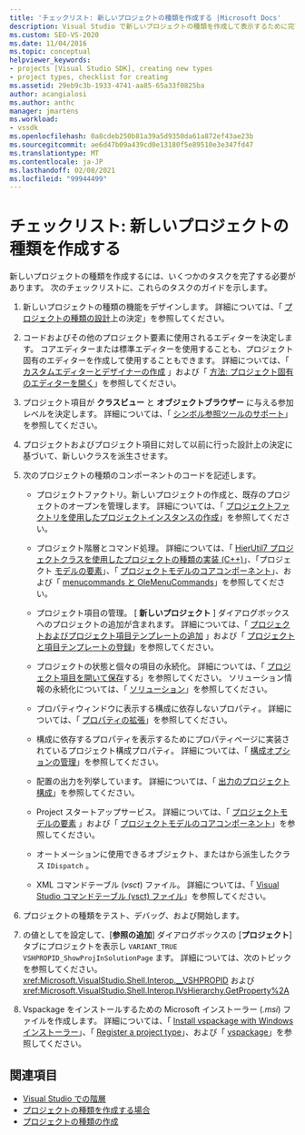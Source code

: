 ```yaml
---
title: 'チェックリスト: 新しいプロジェクトの種類を作成する |Microsoft Docs'
description: Visual Studio で新しいプロジェクトの種類を作成して表示するために完了する必要があるタスクについて説明します。
ms.custom: SEO-VS-2020
ms.date: 11/04/2016
ms.topic: conceptual
helpviewer_keywords:
- projects [Visual Studio SDK], creating new types
- project types, checklist for creating
ms.assetid: 29eb9c3b-1933-4741-aa85-65a33f0825ba
author: acangialosi
ms.author: anthc
manager: jmartens
ms.workload:
- vssdk
ms.openlocfilehash: 0a8cdeb250b81a39a5d9350da61a872ef43ae23b
ms.sourcegitcommit: ae6d47b09a439cd0e13180f5e89510e3e347fd47
ms.translationtype: MT
ms.contentlocale: ja-JP
ms.lasthandoff: 02/08/2021
ms.locfileid: "99944499"
---
```

# <a name="checklist-create-new-project-types"></a>チェックリスト: 新しいプロジェクトの種類を作成する
新しいプロジェクトの種類を作成するには、いくつかのタスクを完了する必要があります。 次のチェックリストに、これらのタスクのガイドを示します。

1. 新しいプロジェクトの種類の機能をデザインします。 詳細については、「 [プロジェクトの種類の設計](../../extensibility/internals/project-type-design-decisions.md)上の決定」を参照してください。

2. コードおよびその他のプロジェクト要素に使用されるエディターを決定します。 コアエディターまたは標準エディターを使用することも、プロジェクト固有のエディターを作成して使用することもできます。 詳細については、「 [カスタムエディターとデザイナーの作成](../../extensibility/creating-custom-editors-and-designers.md) 」および「 [方法: プロジェクト固有のエディターを開く](../../extensibility/how-to-open-project-specific-editors.md)」を参照してください。

3. プロジェクト項目が **クラスビュー** と **オブジェクトブラウザー** に与える参加レベルを決定します。 詳細については、「 [シンボル参照ツールのサポート](../../extensibility/internals/supporting-symbol-browsing-tools.md)」を参照してください。

4. プロジェクトおよびプロジェクト項目に対して以前に行った設計上の決定に基づいて、新しいクラスを派生させます。

5. 次のプロジェクトの種類のコンポーネントのコードを記述します。

    - プロジェクトファクトリ。新しいプロジェクトの作成と、既存のプロジェクトのオープンを管理します。 詳細については、「 [プロジェクトファクトリを使用したプロジェクトインスタンスの作成](../../extensibility/internals/creating-project-instances-by-using-project-factories.md)」を参照してください。

    - プロジェクト階層とコマンド処理。 詳細については、「 [HierUtil7 プロジェクトクラスを使用したプロジェクトの種類の実装 (C++)](/previous-versions/bb166212(v=vs.100))」、「プロジェクト [モデルの要素](../../extensibility/internals/elements-of-a-project-model.md)」、「 [プロジェクトモデルのコアコンポーネント](../../extensibility/internals/project-model-core-components.md)」、および「 [menucommands と OleMenuCommands](/previous-versions/visualstudio/visual-studio-2015/misc/menucommands-vs-olemenucommands?preserve-view=true&view=vs-2015)」を参照してください。

    - プロジェクト項目の管理。 [ **新しいプロジェクト** ] ダイアログボックスへのプロジェクトの追加が含まれます。 詳細については、「 [プロジェクトおよびプロジェクト項目テンプレートの追加](../../extensibility/internals/adding-project-and-project-item-templates.md) 」および「 [プロジェクトと項目テンプレートの登録](../../extensibility/internals/registering-project-and-item-templates.md)」を参照してください。

    - プロジェクトの状態と個々の項目の永続化。 詳細については、「 [プロジェクト項目を開いて保存](../../extensibility/internals/opening-and-saving-project-items.md)する」を参照してください。 ソリューション情報の永続化については、「 [ソリューション](../../extensibility/internals/solutions-overview.md)」を参照してください。

    - プロパティウィンドウに表示する構成に依存しないプロパティ。 詳細については、「 [プロパティの拡張](../../extensibility/internals/extending-properties.md)」を参照してください。

    - 構成に依存するプロパティを表示するためにプロパティページに実装されているプロジェクト構成プロパティ。 詳細については、「 [構成オプションの管理](../../extensibility/internals/managing-configuration-options.md)」を参照してください。

    - 配置の出力を列挙しています。 詳細については、「 [出力のプロジェクト構成](../../extensibility/internals/project-configuration-for-output.md)」を参照してください。

    - Project スタートアップサービス。 詳細については、「 [プロジェクトモデルの要素](../../extensibility/internals/elements-of-a-project-model.md) 」および「 [プロジェクトモデルのコアコンポーネント](../../extensibility/internals/project-model-core-components.md)」を参照してください。

    - オートメーションに使用できるオブジェクト、またはから派生したクラス `IDispatch` 。

    - XML コマンドテーブル (*vsct*) ファイル。 詳細については、「 [Visual Studio コマンドテーブル (vsct) ファイル](../../extensibility/internals/visual-studio-command-table-dot-vsct-files.md)」を参照してください。

6. プロジェクトの種類をテスト、デバッグ、および開始します。

7. の値としてを設定して、[**参照の追加**] ダイアログボックスの [**プロジェクト**] タブにプロジェクトを表示し `VARIANT_TRUE` `VSHPROPID_ShowProjInSolutionPage` ます。 詳細については、次のトピックを参照してください。 <xref:Microsoft.VisualStudio.Shell.Interop.__VSHPROPID> および <xref:Microsoft.VisualStudio.Shell.Interop.IVsHierarchy.GetProperty%2A>

8. Vspackage をインストールするための Microsoft インストーラー (*.msi*) ファイルを作成します。 詳細については、「 [Install vspackage with Windows インストーラー](../../extensibility/internals/installing-vspackages-with-windows-installer.md)」、「 [Register a project type](../../extensibility/internals/registering-a-project-type.md)」、および「 [vspackage](../../extensibility/internals/vspackages.md)」を参照してください。

## <a name="see-also"></a>関連項目
- [Visual Studio での階層](../../extensibility/internals/hierarchies-in-visual-studio.md)
- [プロジェクトの種類を作成する場合](../../extensibility/internals/when-to-create-project-types.md)
- [プロジェクトの種類の作成](../../extensibility/internals/creating-project-types.md)